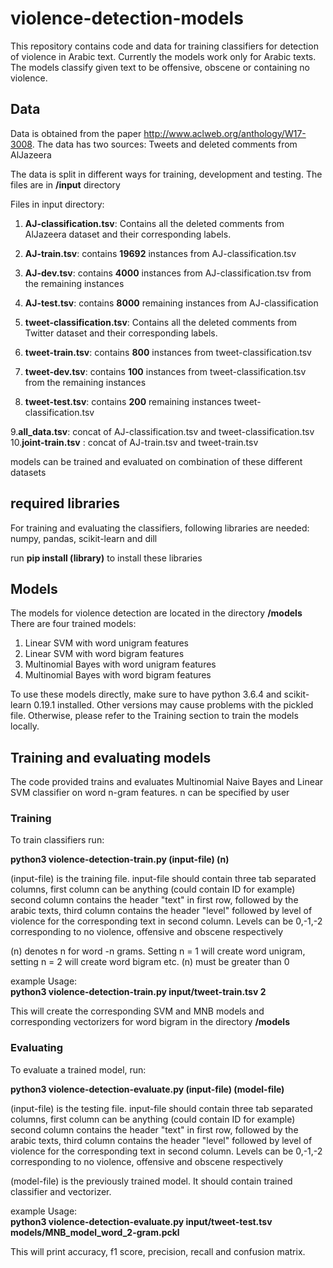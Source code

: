# violence-detection-models

This repository contains code and data for training classifiers for detection of violence in Arabic text. Currently the models work only for Arabic texts. The models classify given text to be offensive, obscene or containing no violence.

## Data

Data is obtained from the paper http://www.aclweb.org/anthology/W17-3008. The data has two sources: Tweets and deleted comments from AlJazeera

The data is split in different ways for training, development and testing. The files are in **/input** directory

Files in input directory:


1. **AJ-classification.tsv**: Contains all the deleted comments from AlJazeera dataset and their corresponding labels.
2. **AJ-train.tsv**: contains **19692** instances from AJ-classification.tsv
3. **AJ-dev.tsv**: contains **4000** instances from AJ-classification.tsv from the remaining instances
4. **AJ-test.tsv**: contains **8000** remaining instances from AJ-classification

5. **tweet-classification.tsv**: Contains all the deleted comments from Twitter dataset and their corresponding labels.
6. **tweet-train.tsv**: contains **800** instances from tweet-classification.tsv
7. **tweet-dev.tsv**: contains **100** instances from tweet-classification.tsv from the remaining instances
8. **tweet-test.tsv**: contains **200** remaining instances tweet-classification.tsv

9.**all_data.tsv**: concat of AJ-classification.tsv and tweet-classification.tsv
10.**joint-train.tsv** : concat of AJ-train.tsv and tweet-train.tsv

models can be trained and evaluated on combination of these different datasets

## required libraries

For training and evaluating the classifiers, following libraries are needed:
numpy, pandas, scikit-learn and dill

run **pip install (library)** to install these libraries

## Models

The models for violence detection are located in the directory **/models**
There are four trained models: 
1. Linear SVM with word unigram features
2. Linear SVM with word bigram features
3. Multinomial Bayes with word unigram features
4. Multinomial Bayes with word bigram features

To use these models directly, make sure to have python 3.6.4 and scikit-learn 0.19.1 installed. Other versions may cause problems with the pickled file.
Otherwise, please refer to the Training section to train the models locally.

## Training and evaluating models

The code provided trains and evaluates Multinomial Naive Bayes and Linear SVM classifier on word n-gram features. n can be specified by user


### Training

To train classifiers run:

**python3 violence-detection-train.py  (input-file) (n)**

(input-file) is the training file. input-file should contain three tab separated columns, first column can be anything
(could contain ID for example) second column contains the header "text" in first row, followed by the arabic texts, 
third column contains the header "level" followed  by level of violence for the corresponding text in second column.
Levels can be 0,-1,-2 corresponding to no violence, offensive and obscene respectively

(n) denotes n for word -n grams. Setting n = 1 will create word unigram, setting n = 2 will create word bigram etc.
(n) must be greater than 0
    
example Usage:    
**python3 violence-detection-train.py  input/tweet-train.tsv 2**

This will create the corresponding SVM and MNB models and corresponding vectorizers for word bigram in the directory **/models**


### Evaluating

To evaluate a trained model, run:

**python3 violence-detection-evaluate.py  (input-file) (model-file)**

(input-file) is the testing file. input-file should contain three tab separated columns, first column can be anything
(could contain ID for example) second column contains the header "text" in first row, followed by the arabic texts, 
third column contains the header "level" followed  by level of violence for the corresponding text in second column.
Levels can be 0,-1,-2 corresponding to no violence, offensive and obscene respectively


(model-file) is the previously trained model. It should contain trained classifier and vectorizer.
    
example Usage:    
**python3 violence-detection-evaluate.py  input/tweet-test.tsv models/MNB_model_word_2-gram.pckl**

This will print accuracy, f1 score, precision, recall and confusion matrix.

